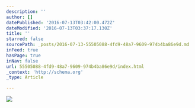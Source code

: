 ```yaml
---
description: ''
author: []
datePublished: '2016-07-13T03:42:00.472Z'
dateModified: '2016-07-13T03:37:17.130Z'
title: ''
starred: false
sourcePath: _posts/2016-07-13-55505088-4fd9-48a7-9609-974b4ba86e9d.md
inFeed: true
hasPage: true
inNav: false
url: 55505088-4fd9-48a7-9609-974b4ba86e9d/index.html
_context: 'http://schema.org'
_type: Article

---
```

![](https://the-grid-user-content.s3-us-west-2.amazonaws.com/5b128a6a-4be4-4fa1-9dc9-61fb1dd0eecc.jpg)